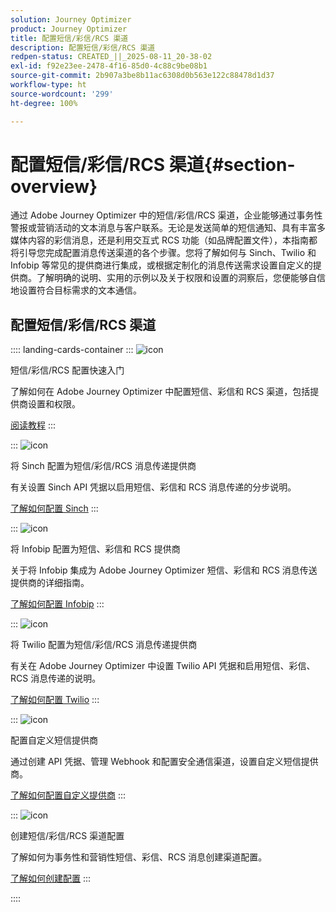 ```yaml
---
solution: Journey Optimizer
product: Journey Optimizer
title: 配置短信/彩信/RCS 渠道
description: 配置短信/彩信/RCS 渠道
redpen-status: CREATED_||_2025-08-11_20-38-02
exl-id: f92e23ee-2478-4f16-85d0-4c88c9be08b1
source-git-commit: 2b907a3be8b11ac6308d0b563e122c88478d1d37
workflow-type: ht
source-wordcount: '299'
ht-degree: 100%

---
```


# 配置短信/彩信/RCS 渠道{#section-overview}

通过 Adobe Journey Optimizer 中的短信/彩信/RCS 渠道，企业能够通过事务性警报或营销活动的文本消息与客户联系。无论是发送简单的短信通知、具有丰富多媒体内容的彩信消息，还是利用交互式 RCS 功能（如品牌配置文件），本指南都将引导您完成配置消息传送渠道的各个步骤。您将了解如何与 Sinch、Twilio 和 Infobip 等常见的提供商进行集成，或根据定制化的消息传送需求设置自定义的提供商。了解明确的说明、实用的示例以及关于权限和设置的洞察后，您便能够自信地设置符合目标需求的文本通信。

## 配置短信/彩信/RCS 渠道

:::: landing-cards-container
:::
![icon](https://cdn.experienceleague.adobe.com/icons/circle-play.svg?lang=zh-Hans)

短信/彩信/RCS 配置快速入门

了解如何在 Adobe Journey Optimizer 中配置短信、彩信和 RCS 渠道，包括提供商设置和权限。

[阅读教程](../using/sms/sms-configuration.md)
:::

:::
![icon](https://cdn.experienceleague.adobe.com/icons/puzzle-piece.svg?lang=zh-Hans)

将 Sinch 配置为短信/彩信/RCS 消息传递提供商

有关设置 Sinch API 凭据以启用短信、彩信和 RCS 消息传递的分步说明。

[了解如何配置 Sinch](../using/sms/sms-configuration-sinch.md)
:::

:::
![icon](https://cdn.experienceleague.adobe.com/icons/puzzle-piece.svg?lang=zh-Hans)

将 Infobip 配置为短信、彩信和 RCS 提供商

关于将 Infobip 集成为 Adobe Journey Optimizer 短信、彩信和 RCS 消息传送提供商的详细指南。

[了解如何配置 Infobip](../using/sms/sms-configuration-infobip.md)
:::

:::
![icon](https://cdn.experienceleague.adobe.com/icons/puzzle-piece.svg?lang=zh-Hans)

将 Twilio 配置为短信/彩信/RCS 消息传递提供商

有关在 Adobe Journey Optimizer 中设置 Twilio API 凭据和启用短信、彩信、RCS 消息传递的说明。

[了解如何配置 Twilio](../using/sms/sms-configuration-twilio.md)
:::

:::
![icon](https://cdn.experienceleague.adobe.com/icons/code-branch.svg)

配置自定义短信提供商

通过创建 API 凭据、管理 Webhook 和配置安全通信渠道，设置自定义短信提供商。

[了解如何配置自定义提供商](../using/sms/sms-configuration-custom.md)
:::

:::
![icon](https://cdn.experienceleague.adobe.com/icons/gear.svg)

创建短信/彩信/RCS 渠道配置

了解如何为事务性和营销性短信、彩信、RCS 消息创建渠道配置。

[了解如何创建配置](../using/sms/sms-configuration-surface.md)
:::

::::
